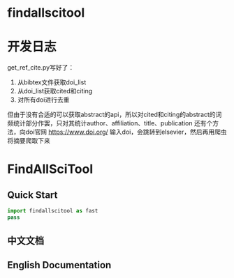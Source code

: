 # findallscitool



# 开发日志
get_ref_cite.py写好了：
1. 从bibtex文件获取doi_list
2. 从doi_list获取cited和citing
3. 对所有doi进行去重

但由于没有合适的可以获取abstract的api，所以对cited和citing的abstract的词频统计部分作罢，只对其统计author、affiliation、title、publication
还有个方法，向doi官网 https://www.doi.org/ 输入doi，会跳转到elsevier，然后再用爬虫将摘要爬取下来


# FindAllSciTool

## Quick Start

```python
import findallscitool as fast
pass
```

## 中文文档



## English Documentation

